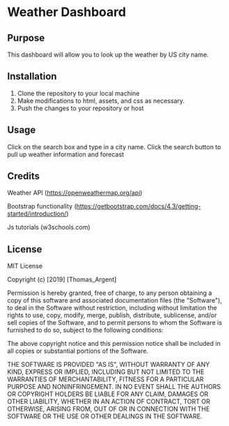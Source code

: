 # Weather Dashboard

## Purpose

This dashboard will allow you to look up the weather by US city name. 


## Installation

1. Clone the repository to your local machine
2. Make modifications to html, assets, and css as necessary. 
3. Push the changes to your repository or host 

## Usage
Click on the search box and type in a city name. Click the search button to pull up weather information and forecast

## Credits
Weather API (https://openweathermap.org/api)

Bootstrap functionality (https://getbootstrap.com/docs/4.3/getting-started/introduction/)

Js tutorials (w3schools.com)

## License
MIT License

Copyright (c) [2019] [Thomas_Argent]

Permission is hereby granted, free of charge, to any person obtaining a copy
of this software and associated documentation files (the "Software"), to deal
in the Software without restriction, including without limitation the rights
to use, copy, modify, merge, publish, distribute, sublicense, and/or sell
copies of the Software, and to permit persons to whom the Software is
furnished to do so, subject to the following conditions:

The above copyright notice and this permission notice shall be included in all
copies or substantial portions of the Software.

THE SOFTWARE IS PROVIDED "AS IS", WITHOUT WARRANTY OF ANY KIND, EXPRESS OR
IMPLIED, INCLUDING BUT NOT LIMITED TO THE WARRANTIES OF MERCHANTABILITY,
FITNESS FOR A PARTICULAR PURPOSE AND NONINFRINGEMENT. IN NO EVENT SHALL THE
AUTHORS OR COPYRIGHT HOLDERS BE LIABLE FOR ANY CLAIM, DAMAGES OR OTHER
LIABILITY, WHETHER IN AN ACTION OF CONTRACT, TORT OR OTHERWISE, ARISING FROM,
OUT OF OR IN CONNECTION WITH THE SOFTWARE OR THE USE OR OTHER DEALINGS IN THE
SOFTWARE.